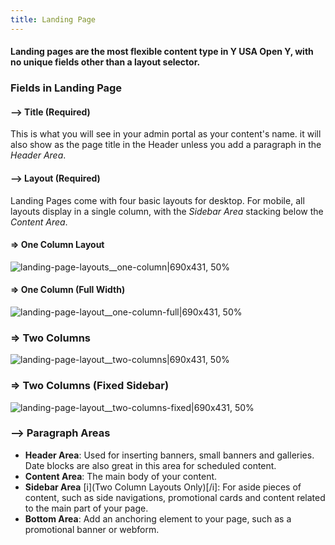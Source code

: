 ```yaml
---
title: Landing Page
---
```


#### Landing pages are the most flexible content type in Y USA Open Y, with no unique fields other than a layout selector.

### Fields in Landing Page

#### --> Title (Required)
This is what you will see in your admin portal as your content's name. it will also show as the page title in the Header unless you add a paragraph in the *Header Area*.

#### --> Layout (Required)

Landing Pages come with four basic layouts for desktop. For mobile, all layouts display in a single column, with the *Sidebar Area* stacking below the *Content Area*.

#### => One Column Layout

![landing-page-layouts__one-column|690x431, 50%](upload://kNN6D8N7DjXh5hsXeZLjLd3wpXP.jpeg)

#### => One Column (Full Width)
![landing-page-layout__one-column-full|690x431, 50%](upload://jxhHeBWOxvP7ibjnNHxZxxdPyT5.jpeg)

### => Two Columns

![landing-page-layout__two-columns|690x431, 50%](upload://k3lf061BcM99Fyyh7N3oMrhfN6i.jpeg)

### => Two Columns (Fixed Sidebar)
![landing-page-layout__two-columns-fixed|690x431, 50%](upload://nqve5I4p7xiw2bTQZPcFgBYuyrD.jpeg)

### --> Paragraph Areas

* **Header Area**: Used for inserting banners, small banners and galleries. Date blocks are also great in this area for scheduled content.
* **Content Area**: The main body of your content.
* **Sidebar Area** [i](Two Column Layouts Only)[/i]: For aside pieces of content, such as side navigations, promotional cards and content related to the main part of your page.
* **Bottom Area**: Add an anchoring element to your page, such as a promotional banner or webform.